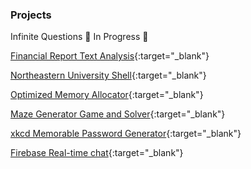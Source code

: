 <h3> Projects </h3>

Infinite Questions 🚧 In Progress 🚧

[Financial Report Text Analysis](https://github.com/pickdani/sec-stock-predicting){:target="_blank"}

[Northeastern University Shell](https://github.com/pickdani/nush){:target="_blank"}

[Optimized Memory Allocator](https://github.com/pickdani/optimized-memory-allocator){:target="_blank"}

[Maze Generator Game and Solver](https://github.com/pickdani/mazegen){:target="_blank"}

[xkcd Memorable Password Generator](https://github.com/pickdani/xkcdpwgen){:target="_blank"}

[Firebase Real-time chat](https://github.com/pickdani/realtimechat){:target="_blank"}
